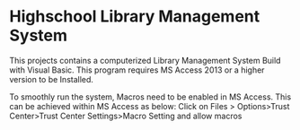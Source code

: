 # Highschool Library Management System
This projects contains a computerized Library Management System Build with Visual Basic.
This program requires MS Access 2013 or a higher version to be Installed.

To smoothly run the system, Macros need to be enabled in 	MS Access.
This can be achieved within MS Access as below:
 Click on Files > Options>Trust Center>Trust Center Settings>Macro Setting and allow macros
